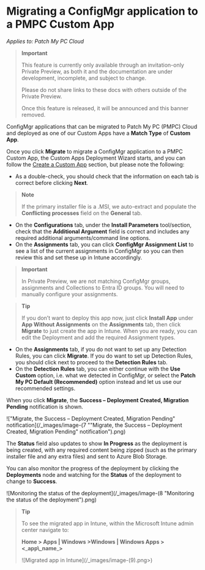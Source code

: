 # Migrating a ConfigMgr application to a PMPC Custom App

_Applies to: Patch My PC Cloud_

> **Important**
>
> This feature is currently only available through an invitation-only Private Preview, as both it and the documentation are under development, incomplete, and subject to change.
>
> Please do not share links to these docs with others outside of the Private Preview.
>
> Once this feature is released, it will be announced and this banner removed.

ConfigMgr applications that can be migrated to Patch My PC (PMPC) Cloud and deployed as one of our Custom Apps have a **Match Type** of **Custom App**.

Once you click **Migrate** to migrate a ConfigMgr application to a PMPC Custom App, the Custom Apps Deployment Wizard starts, and you can follow the [Create a Custom App](../../custom-apps/create-a-custom-app/) section, but please note the following:

* As a double-check, you should check that the information on each tab is correct before clicking **Next**.

> **Note**
>
> If the primary installer file is a .MSI, we auto-extract and populate the **Conflicting processes** field on the **General** tab.

* On the **Configurations** tab, under the **Install Parameters** tool/section, check that the **Additional Argument** field is correct and includes any required additional arguments/command line options.
* On the **Assignments** tab, you can click **ConfigMgr Assignment List** to see a list of the current assignments in ConfigMgr so you can then review this and set these up in Intune accordingly.

> **Important**
>
> In Private Preview, we are not matching ConfigMgr groups, assignments and Collections to Entra ID groups. You will need to manually configure your assignments.

> **Tip**
>
> If you don’t want to deploy this app now, just click **Install App** under **App Without Assignments** on the **Assignments** tab, then click **Migrate** to just create the app in Intune. When you are ready, you can edit the Deployment and add the required Assignment types.

* On the **Assignments** tab, if you do not want to set up any Detection Rules, you can click **Migrate**. If you do want to set up Detection Rules, you should click next to proceed to the **Detection Rules** tab.
* On the **Detection Rules** tab, you can either continue with the **Use Custom** option, i.e. what we detected in ConfigMgr, or select the **Patch My PC Default (Recommended)** option instead and let us use our recommended settings.

When you click **Migrate**, the **Success – Deployment Created, Migration Pending** notification is shown.

!["Migrate, the Success – Deployment Created, Migration Pending" notification](/_images/image-(7 "\"Migrate, the Success – Deployment Created, Migration Pending\" notification").png)

The **Status** field also updates to show **In Progress** as the deployment is being created, with any required content being zipped (such as the primary installer file and any extra files) and sent to Azure Blob Storage.

You can also monitor the progress of the deployment by clicking the **Deployments** node and watching for the **Status** of the deployment to change to **Success**.

![Monitoring the status of the deployment](/_images/image-(8 "Monitoring the status of the deployment").png)

> **Tip**
>
> To see the migrated app in Intune, within the Microsoft Intune admin center navigate to:
>
> **Home > Apps | Windows >Windows | Windows Apps ><**\_**app\\\_name**\_**>**
>
> !\[Migrated app in Intune]\(/\_images/image-(9).png>)